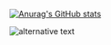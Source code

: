 [![Anurag's GitHub stats](https://github-readme-stats.vercel.app/api?username=domlysi&count_private=true)](https://github.com/domlysi/)


![alternative text](http://www.plantuml.com/plantuml/proxy?cache=no&src=https://raw.github.com/plantuml/plantuml-server/master/src/main/webapp/resource/test2diagrams.txt)
